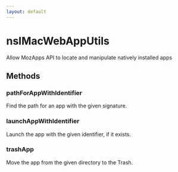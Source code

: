 ```yaml
---
layout: default
---
```


# nsIMacWebAppUtils #

Allow MozApps API to locate and manipulate natively installed apps


## Methods ##

### pathForAppWithIdentifier ###

Find the path for an app with the given signature.


### launchAppWithIdentifier ###

Launch the app with the given identifier, if it exists.


### trashApp ###

Move the app from the given directory to the Trash.


